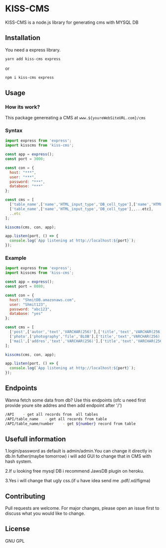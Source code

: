 # KISS-CMS

KISS-CMS is a node.js library for generating cms with MYSQL DB

## Installation

You need a express library.

```bash
yarn add kiss-cms express
```
or
```bash
npm i kiss-cms express 
```

## Usage
### How its work?
This package genereating a CMS at 
`www.${youreWebSiteURL.com}/cms`

### Syntax
```javascript
import express from 'express';
import kisscms from 'kiss-cms';

const app = express();
const port = 3000;

const con = {
  host: "***",
  user: "***",
  password: "***",
  database:	"***"
}; 

const cms = [
  ['table_name',['name','HTML_input_type','DB_cell_type'],['name','HTML_input_type','DB_cell_type'],...etc],
  ['table_name',['name','HTML_input_type','DB_cell_type'],,...etc],
  ..etc
];

kisscms(cms, con, app);

app.listen(port, () => {
  console.log(`App listening at http://localhost:${port}`);
});
```
### Example
```javascript
import express from 'express';
import kisscms from 'kiss-cms';

const app = express();
const port = 8080;

const con = {
  host: "ShmitDB.amazonaws.com",
  user: "Shmit123",
  password: "abc123",
  database:	"yes"
}; 

const cms = [
  ['post',['autor','text','VARCHAR(256)'],['title','text','VARCHAR(256)'],['content','text','VARCHAR(256)'],['date','date','DATE']],
  ['photo',['photography','file','BLOB'],['title','text','VARCHAR(256)']],
  ['mail',['addres','text','VARCHAR(256)'],['title','text','VARCHAR(256)'],['content','text','VARCHAR(256)']]
];

kisscms(cms, con, app);

app.listen(port, () => {
  console.log(`App listening at http://localhost:${port}`);
});
```
## Endpoints
Wanna fetch some data from db?
Use this endpoints (ofc u need first provide youre site addres and then add endpoint after '/')
```bash
/API    - get all records from  all tables 
/API/table_name   - get all records from table 
/API/table_name/number    - get ${number} record from table
```
## Usefull information
1.login/password as default is admin/admin.You can change it directly in db.In futher(maybe tomorrow) i will add GUI to change that in CMS with hash system.

2.If u looking free mysql DB i recommend JawsDB plugin on heroku.

3.Yes i will change that ugly css.(if u have idea send me .pdf/.xd/figma)

## Contributing
Pull requests are welcome. For major changes, please open an issue first to discuss what you would like to change.

## License
GNU GPL